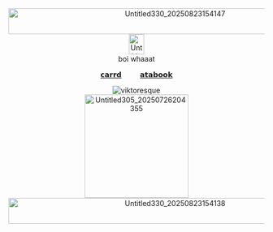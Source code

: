 <div align="center"><img width="640" height="51" alt="Untitled330_20250823154147" src="https://github.com/user-attachments/assets/d8de70ba-0cc2-4009-92fe-766996f71918" />

<div align="center"><img width="30" height=40" alt="Untitled284_20250711193810" src="https://github.com/user-attachments/assets/f3d72412-a4c2-44e8-ac76-7f4d9945f6f7" />


<div align="center"> boi whaaat
  
[𝗰𝗮𝗿𝗿𝗱](https://viktoresque.carrd.co/) ⠀⠀‎ ‎ ‎ [𝗮𝘁𝗮𝗯𝗼𝗼𝗸](https://viktoresque.atabook.org/?page=1)
<div align="center"> <img src="https://komarev.com/ghpvc/?username=viktoresque&label=　　𓎟𓎟++number+of+tomatoes+thrown+at+me++𓎟𓎟　　&color=C2C978&style=plastic" alt="viktoresque" /> 
  
<div align="center"><img width="204" height="204" alt="Untitled305_20250726204355" src="https://github.com/user-attachments/assets/0c1741fe-d7e4-4522-bca2-2af61d153a45" />
<div align="center"><img width="640" height="51" alt="Untitled330_20250823154138" src="https://github.com/user-attachments/assets/21a27236-5cf2-4a57-b981-3e10b07e198e" />

